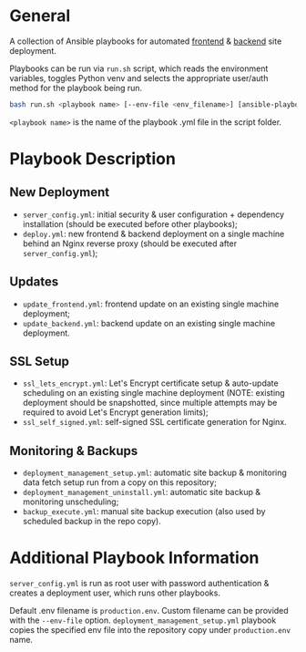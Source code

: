 # General
A collection of Ansible playbooks for automated [frontend](https://github.com/gsoldatov/site_frontend) & [backend](https://github.com/gsoldatov/site_backend) site deployment.

Playbooks can be run via `run.sh` script, which reads the environment variables, toggles Python venv and selects the appropriate user/auth method for the playbook being run.

```bash
bash run.sh <playbook name> [--env-file <env_filename>] [ansible-playbook options]
```

`<playbook name>` is the name of the playbook .yml file in the script folder.

# Playbook Description
## New Deployment
- `server_config.yml`: initial security & user configuration + dependency installation (should be executed before other playbooks);
- `deploy.yml`: new frontend & backend deployment on a single machine behind an Nginx reverse proxy (should be executed after `server_config.yml`);

## Updates
- `update_frontend.yml`: frontend update on an existing single machine deployment;
- `update_backend.yml`: backend update on an existing single machine deployment.

## SSL Setup
- `ssl_lets_encrypt.yml`: Let's Encrypt certificate setup & auto-update scheduling on an existing single machine deployment (NOTE: existing deployment should be snapshotted, since multiple attempts may be required to avoid Let's Encrypt generation limits);
- `ssl_self_signed.yml`: self-signed SSL certificate generation for Nginx.

## Monitoring & Backups
- `deployment_management_setup.yml`: automatic site backup & monitoring data fetch setup run from a copy on this repository;
- `deployment_management_uninstall.yml`: automatic site backup & monitoring unscheduling;
- `backup_execute.yml`: manual site backup execution (also used by scheduled backup in the repo copy).

# Additional Playbook Information
`server_config.yml` is run as root user with password authentication & creates a deployment user, which runs other playbooks.

Default .env filename is `production.env`. Custom filename can be provided with the `--env-file` option. `deployment_management_setup.yml` playbook copies the specified env file into the repository copy under `production.env` name.
